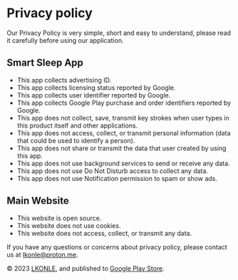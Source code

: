 # Privacy policy
Our Privacy Policy is very simple, short and easy to understand, please read it carefully before using our application.

## Smart Sleep App
- This app collects advertising ID.
- This app collects licensing status reported by Google.
- This app collects user identifier reported by Google.
- This app collects Google Play purchase and order identifiers reported by Google.
- This app does not collect, save, transmit key strokes when user types in this product itself and other applications.
- This app does not access, collect, or transmit personal information (data that could be used to identify a person).
- This app does not share or transmit the data that user created by using this app.
- This app does not use background services to send or receive any data.
- This app does not use Do Not Disturb access to collect any data.
- This app does not use Notification permission to spam or show ads.

## Main Website
- This website is open source.
- This website does not use cookies.
- This website does not access, collect, or transmit any data.


If you have any questions or concerns about privacy policy, please contact us at [lkonle@proton.me](mailto:lkonle@proton.me).

© 2023 [LKONLE](https://t.me/lkonle), and published to [Google Play Store](https://play.google.com/store/apps/details?id=com.lkonlesoft.smartsleep).
